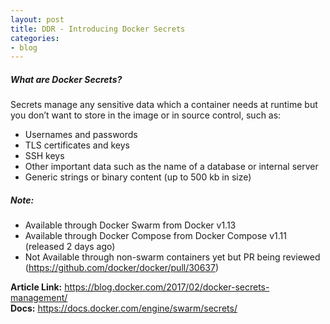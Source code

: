```yaml
---
layout: post
title: DDR - Introducing Docker Secrets
categories:
- blog
---
```


##### **What are Docker Secrets?**
Secrets manage any sensitive data which a container needs at runtime but you don’t want to store in the image or in source control, such as:

* Usernames and passwords
* TLS certificates and keys
* SSH keys
* Other important data such as the name of a database or internal server
* Generic strings or binary content (up to 500 kb in size)

##### **Note:**
* Available through Docker Swarm from Docker v1.13
* Available through Docker Compose from Docker Compose v1.11 (released 2 days ago)
* Not Available through non-swarm containers yet but PR being reviewed (https://github.com/docker/docker/pull/30637)

**Article Link:** <https://blog.docker.com/2017/02/docker-secrets-management/>  
**Docs:** <https://docs.docker.com/engine/swarm/secrets/>